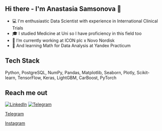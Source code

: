 ## Hi there - I'm Anastasia Samsonova 👋

- 💻 I'm enthusiastic Data Scientist with experience in International Clinical Trials
- 🎓 I studied Medicine at Uni so I have proficiency in this field too 
- 🔭 I’m currently working at ICON plc x Novo Nordisk
- 🌱 And learning Math for Data Analysis at Yandex Practicum

## Tech Stack

Python, PostgreSQL, NumPy, Pandas, Matplotlib, Seaborn, Plotly, Scikit-learn, TensorFlow, Keras, LightGBM, CarBoost, PyTorch

## Reach me out

[![LinkedIn](https://www.oiml.org/en/ressources/logos/linkedin-icon-small.png/)](https://www.linkedin.com/in/anastasia-samsonova-404740216/)
[![Telegram](https://img.icons8.com/?size=100&id=63306&format=png&color=000000)](https://t.me/ana67s)

[Telegram](https://t.me/ana67s)

[Instagram](https://www.instagram.com/anastasia.sam_?igsh=eWp3bnNydHNnamxv&utm_source=qr)
